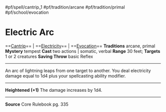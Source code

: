 #pf/spell/cantrip_1 #pf/tradition/arcane #pf/tradition/primal #pf/school/evocation
# Electric Arc
==[Cantrip](../../../Traits/Cantrip.md)== | ==[Electricity](../../../Traits/Electricity.md)== | ==[Evocation](../../../Traits/Evocation.md)==
**Traditions** arcane, primal
**Mystery** tempest
**Cast** two actions | somatic, verbal
**Range** 30 feet; **Targets** 1 or 2 creatures
**Saving Throw** basic Reflex

---
An arc of lightning leaps from one target to another. You deal electricity damage equal to 1d4 plus your spellcasting ability modifier.

---
**Heightened (+1)** The damage increases by 1d4.

---
**Source** Core Rulebook pg. 335